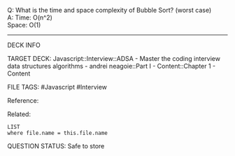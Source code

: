 Q: What is the time and space complexity of Bubble Sort? (worst case)  
A: Time: O(n^2)  
Space: O(1)
<!--ID: 1693659891231-->

---

DECK INFO

TARGET DECK: Javascript::Interview::ADSA - Master the coding interview data structures algorithms - andrei neagoie::Part I - Content::Chapter 1 - Content

FILE TAGS: #Javascript #Interview

Reference:

Related:

```dataview
LIST
where file.name = this.file.name
```


QUESTION STATUS: Safe to store
